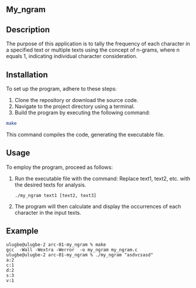 ## My_ngram 
## Description
The purpose of this application is to tally the frequency of each character in a specified text or multiple texts using the concept of n-grams, where n equals 1, indicating individual character consideration.

## Installation
To set up the program, adhere to these steps:

1. Clone the repository or download the source code.
2. Navigate to the project directory using a terminal.
3. Build the program by executing the following command:

```bash
make
```
This command compiles the code, generating the executable file.

## Usage
To employ the program, proceed as follows:

1. Run the executable file with the command:
   Replace text1, text2, etc. with the desired texts for analysis.
    
     ```./my_ngram text1 [text2, text3]```
   

2. The program will then calculate and display the occurrences of each character in the input texts.

## Example

```
ulugbe@ulugbe-2 arc-01-my_ngram % make
gcc  -Wall -Wextra -Werror  -o my_ngram my_ngram.c
ulugbe@ulugbe-2 arc-01-my_ngram % ./my_ngram "asdvcsasd"
a:2
c:1
d:2
s:3
v:1
```